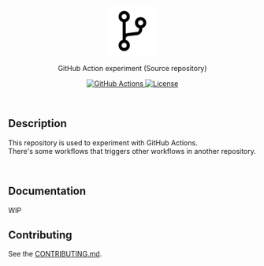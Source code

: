 <p align="center">
  <a href="https://github.com/BeaverHouse/github-action-exp-source">
    <img src="logo.png" alt="Logo" width="100" height="100"> 
    <!-- Logo from https://www.flaticon.com/free-icon/git_6022862?term=branch&page=1&position=9&origin=search&related_id=6022862 -->
  </a>

  <p align="center">
    GitHub Action experiment (Source repository)
  </p>

  <p align="center">
    <a href="https://github.com/features/actions">
      <img src="https://img.shields.io/badge/GitHub Actions-3776AB.svg?style=flat&logo=githubactions&logoColor=white" alt="GitHub Actions">
    </a>
    <a href="./LICENSE">
      <img src="https://img.shields.io/github/license/BeaverHouse/github-action-exp-source" alt="License">
    </a>
  </p>
</p>

<!-- Content -->

<br>

## Description

This repository is used to experiment with GitHub Actions.  
There's some workflows that triggers other workflows in another repository.

<br>

## Documentation

WIP

## Contributing

See the [CONTRIBUTING.md](./CONTRIBUTING.md).

